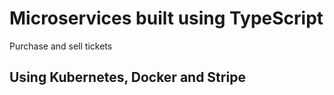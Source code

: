 # Microservices built using TypeScript
Purchase and sell tickets

## Using Kubernetes, Docker and Stripe
